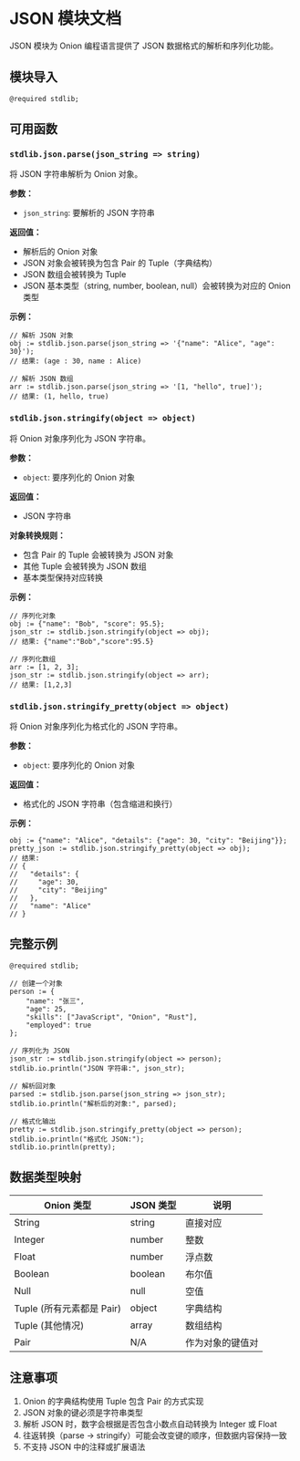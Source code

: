 # JSON 模块文档

JSON 模块为 Onion 编程语言提供了 JSON 数据格式的解析和序列化功能。

## 模块导入

```onion
@required stdlib;
```

## 可用函数

### `stdlib.json.parse(json_string => string)`

将 JSON 字符串解析为 Onion 对象。

**参数：**
- `json_string`: 要解析的 JSON 字符串

**返回值：**
- 解析后的 Onion 对象
- JSON 对象会被转换为包含 Pair 的 Tuple（字典结构）
- JSON 数组会被转换为 Tuple
- JSON 基本类型（string, number, boolean, null）会被转换为对应的 Onion 类型

**示例：**
```onion
// 解析 JSON 对象
obj := stdlib.json.parse(json_string => '{"name": "Alice", "age": 30}');
// 结果: (age : 30, name : Alice)

// 解析 JSON 数组
arr := stdlib.json.parse(json_string => '[1, "hello", true]');
// 结果: (1, hello, true)
```

### `stdlib.json.stringify(object => object)`

将 Onion 对象序列化为 JSON 字符串。

**参数：**
- `object`: 要序列化的 Onion 对象

**返回值：**
- JSON 字符串

**对象转换规则：**
- 包含 Pair 的 Tuple 会被转换为 JSON 对象
- 其他 Tuple 会被转换为 JSON 数组
- 基本类型保持对应转换

**示例：**
```onion
// 序列化对象
obj := {"name": "Bob", "score": 95.5};
json_str := stdlib.json.stringify(object => obj);
// 结果: {"name":"Bob","score":95.5}

// 序列化数组
arr := [1, 2, 3];
json_str := stdlib.json.stringify(object => arr);
// 结果: [1,2,3]
```

### `stdlib.json.stringify_pretty(object => object)`

将 Onion 对象序列化为格式化的 JSON 字符串。

**参数：**
- `object`: 要序列化的 Onion 对象

**返回值：**
- 格式化的 JSON 字符串（包含缩进和换行）

**示例：**
```onion
obj := {"name": "Alice", "details": {"age": 30, "city": "Beijing"}};
pretty_json := stdlib.json.stringify_pretty(object => obj);
// 结果:
// {
//   "details": {
//     "age": 30,
//     "city": "Beijing"
//   },
//   "name": "Alice"
// }
```

## 完整示例

```onion
@required stdlib;

// 创建一个对象
person := {
    "name": "张三",
    "age": 25,
    "skills": ["JavaScript", "Onion", "Rust"],
    "employed": true
};

// 序列化为 JSON
json_str := stdlib.json.stringify(object => person);
stdlib.io.println("JSON 字符串:", json_str);

// 解析回对象
parsed := stdlib.json.parse(json_string => json_str);
stdlib.io.println("解析后的对象:", parsed);

// 格式化输出
pretty := stdlib.json.stringify_pretty(object => person);
stdlib.io.println("格式化 JSON:");
stdlib.io.println(pretty);
```

## 数据类型映射

| Onion 类型 | JSON 类型 | 说明 |
|-----------|-----------|------|
| String | string | 直接对应 |
| Integer | number | 整数 |
| Float | number | 浮点数 |
| Boolean | boolean | 布尔值 |
| Null | null | 空值 |
| Tuple (所有元素都是 Pair) | object | 字典结构 |
| Tuple (其他情况) | array | 数组结构 |
| Pair | N/A | 作为对象的键值对 |

## 注意事项

1. Onion 的字典结构使用 Tuple 包含 Pair 的方式实现
2. JSON 对象的键必须是字符串类型
3. 解析 JSON 时，数字会根据是否包含小数点自动转换为 Integer 或 Float
4. 往返转换（parse → stringify）可能会改变键的顺序，但数据内容保持一致
5. 不支持 JSON 中的注释或扩展语法
